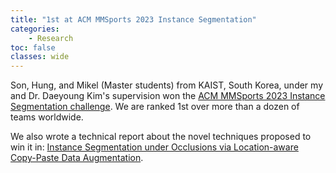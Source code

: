 ```yaml
---
title: "1st at ACM MMSports 2023 Instance Segmentation"
categories: 
    - Research
toc: false
classes: wide
---
```


Son, Hung, and Mikel (Master students) from KAIST, South Korea, under my and Dr. Daeyoung Kim's supervision won the [ACM MMSports 2023 Instance Segmentation challenge](http://mmsports.multimedia-computing.de/mmsports2023/challenge.html).
We are ranked 1st over more than a dozen of teams worldwide.

We also wrote a technical report about the novel techniques proposed to win it in: [Instance Segmentation under Occlusions via Location-aware Copy-Paste Data
Augmentation](https://github.com/giangnguyen2412/giangnguyen2412.github.io/blob/master/assets/location_aware_copy_paste_augmentation.pdf).